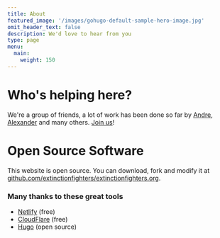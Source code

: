 ```yaml
---
title: About
featured_image: '/images/gohugo-default-sample-hero-image.jpg'
omit_header_text: false
description: We'd love to hear from you
type: page
menu:
  main:
    weight: 150
---
```


# Who's helping here?
We're a group of friends, a lot of work has been done so far by [Andre](mailto:andre@reasn.de), [Alexander](https://www.alexthiel.de) and many others. [Join us](contact)!

# Open Source Software
This website is open source. You can download, fork and modify it at [github.com/extinctionfighters/extinctionfighters.org](https://github.com/extinctionfighters/extinctionfighters.org/).

### Many thanks to these great tools
* [Netlify](https://netlify.com) (free)
* [CloudFlare](https://cloudflare.com) (free)
* [Hugo](https://gohugo.io) (open source)
